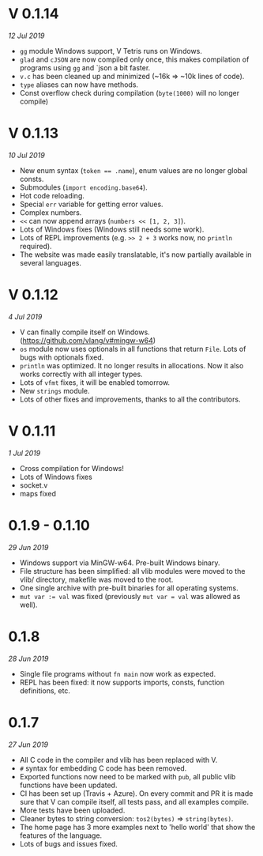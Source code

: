
# V 0.1.14 
*12 Jul 2019* 
- `gg` module Windows support, V Tetris runs on Windows. 
- `glad` and `cJSON` are now compiled only once, this makes compilation of programs using `gg` and `json
  a bit faster. 
- `v.c` has been cleaned up and minimized (~16k => ~10k lines of code). 
- `type` aliases can now have methods.  
- Const overflow check during compilation (`byte(1000)` will no longer compile) 


# V 0.1.13
*10 Jul 2019* 
- New enum syntax (`token == .name`), enum values are no longer global consts.
- Submodules (`import encoding.base64`).
- Hot code reloading.
- Special `err` variable for getting error values.
- Complex numbers.
- `<<` can now append arrays (`numbers << [1, 2, 3]`).
- Lots of Windows fixes (Windows still needs some work).
- Lots of REPL improvements (e.g. `>> 2 + 3` works now, no `println` required).
- The website was made easily translatable, it's now partially available in several languages.


# V 0.1.12
*4 Jul 2019* 
- V can finally compile itself on Windows. (https://github.com/vlang/v#mingw-w64)
- `os` module now uses optionals in all functions that return `File`. Lots of  bugs with optionals fixed.
- `println` was optimized. It no longer results in allocations. Now it also works correctly with all integer types.
- Lots of `vfmt` fixes, it will be enabled tomorrow. 
- New `strings` module.
- Lots of other fixes and improvements, thanks to all the contributors. 


# V 0.1.11
*1 Jul 2019* 
- Cross compilation for Windows!
- Lots of Windows fixes
- socket.v
- maps fixed


# 0.1.9 - 0.1.10
*29 Jun 2019* 
- Windows support via MinGW-w64. Pre-built Windows binary.
- File structure has been simplified: all vlib modules were moved to the vlib/ directory,
  makefile was moved to the root.
- One single archive with pre-built binaries for all operating systems. 
- `mut var := val` was fixed (previously `mut var = val` was allowed as well).

# 0.1.8
*28 Jun 2019* 
- Single file programs without `fn main` now work as expected.
- REPL has been fixed: it now supports imports, consts, function definitions, etc.

# 0.1.7
*27 Jun 2019* 
- All C code in the compiler and vlib has been replaced with V.
- `#` syntax for embedding C code has been removed.
- Exported functions now need to be marked with `pub`, all public vlib functions have been updated.
- CI has been set up (Travis + Azure). On every commit and PR it is made sure that V
  can compile itself, all tests pass, and all examples compile.
- More tests have been uploaded.
- Cleaner bytes to string conversion: `tos2(bytes)` => `string(bytes)`.
- The home page has 3 more examples next to 'hello world' that show the features of the language.
- Lots of bugs and issues fixed.
